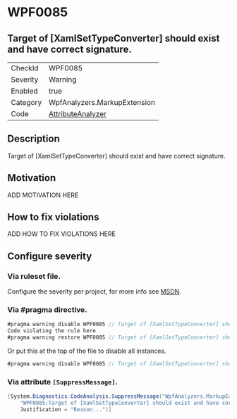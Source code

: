 # WPF0085
## Target of [XamlSetTypeConverter] should exist and have correct signature.

<!-- start generated table -->
<table>
  <tr>
    <td>CheckId</td>
    <td>WPF0085</td>
  </tr>
  <tr>
    <td>Severity</td>
    <td>Warning</td>
  </tr>
  <tr>
    <td>Enabled</td>
    <td>true</td>
  </tr>
  <tr>
    <td>Category</td>
    <td>WpfAnalyzers.MarkupExtension</td>
  </tr>
  <tr>
    <td>Code</td>
    <td><a href="https://github.com/DotNetAnalyzers/WpfAnalyzers/blob/master/WpfAnalyzers/NodeAnalyzers/AttributeAnalyzer.cs">AttributeAnalyzer</a></td>
  </tr>
</table>
<!-- end generated table -->

## Description

Target of [XamlSetTypeConverter] should exist and have correct signature.

## Motivation

ADD MOTIVATION HERE

## How to fix violations

ADD HOW TO FIX VIOLATIONS HERE

<!-- start generated config severity -->
## Configure severity

### Via ruleset file.

Configure the severity per project, for more info see [MSDN](https://msdn.microsoft.com/en-us/library/dd264949.aspx).

### Via #pragma directive.
```C#
#pragma warning disable WPF0085 // Target of [XamlSetTypeConverter] should exist and have correct signature.
Code violating the rule here
#pragma warning restore WPF0085 // Target of [XamlSetTypeConverter] should exist and have correct signature.
```

Or put this at the top of the file to disable all instances.
```C#
#pragma warning disable WPF0085 // Target of [XamlSetTypeConverter] should exist and have correct signature.
```

### Via attribute `[SuppressMessage]`.

```C#
[System.Diagnostics.CodeAnalysis.SuppressMessage("WpfAnalyzers.MarkupExtension", 
    "WPF0085:Target of [XamlSetTypeConverter] should exist and have correct signature.", 
    Justification = "Reason...")]
```
<!-- end generated config severity -->